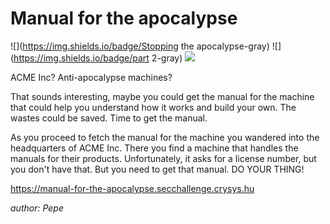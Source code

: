 # Manual for the apocalypse
![](https://img.shields.io/badge/Stopping the apocalypse-gray)
![](https://img.shields.io/badge/part 2-gray)
![](https://img.shields.io/badge/easy-gray)

ACME Inc? Anti-apocalypse machines? 

That sounds interesting, maybe you could get the manual for the machine that could help you understand how it works and build your own. The wastes could be saved. Time to get the manual.

As you proceed to fetch the manual for the machine you wandered into the headquarters of ACME Inc. There you find a machine that handles the manuals for their products. Unfortunately, it asks for a license number, but you don't have that. But you need to get that manual. DO YOUR THING!

https://manual-for-the-apocalypse.secchallenge.crysys.hu

*author: Pepe*
